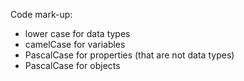 Code mark-up:
- lower case for data types
- camelCase for variables
- PascalCase for properties (that are not data types)
- PascalCase for objects
